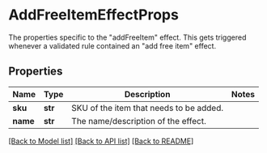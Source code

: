 # AddFreeItemEffectProps

The properties specific to the \"addFreeItem\" effect. This gets triggered whenever a validated rule contained an \"add free item\" effect.
## Properties
Name | Type | Description | Notes
------------ | ------------- | ------------- | -------------
**sku** | **str** | SKU of the item that needs to be added. | 
**name** | **str** | The name/description of the effect. | 

[[Back to Model list]](../README.md#documentation-for-models) [[Back to API list]](../README.md#documentation-for-api-endpoints) [[Back to README]](../README.md)


